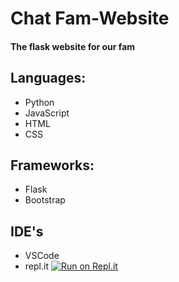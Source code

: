 # Chat Fam-Website
#### The flask website for our fam
## Languages:
* Python
* JavaScript
* HTML
* CSS

## Frameworks:
* Flask
* Bootstrap

## IDE's
* VSCode
* repl.it 
[![Run on Repl.it](https://repl.it/badge/github/Masterprogrammers123/Fam-Website)](https://repl.it/github/Masterprogrammers123/Fam-Website)
